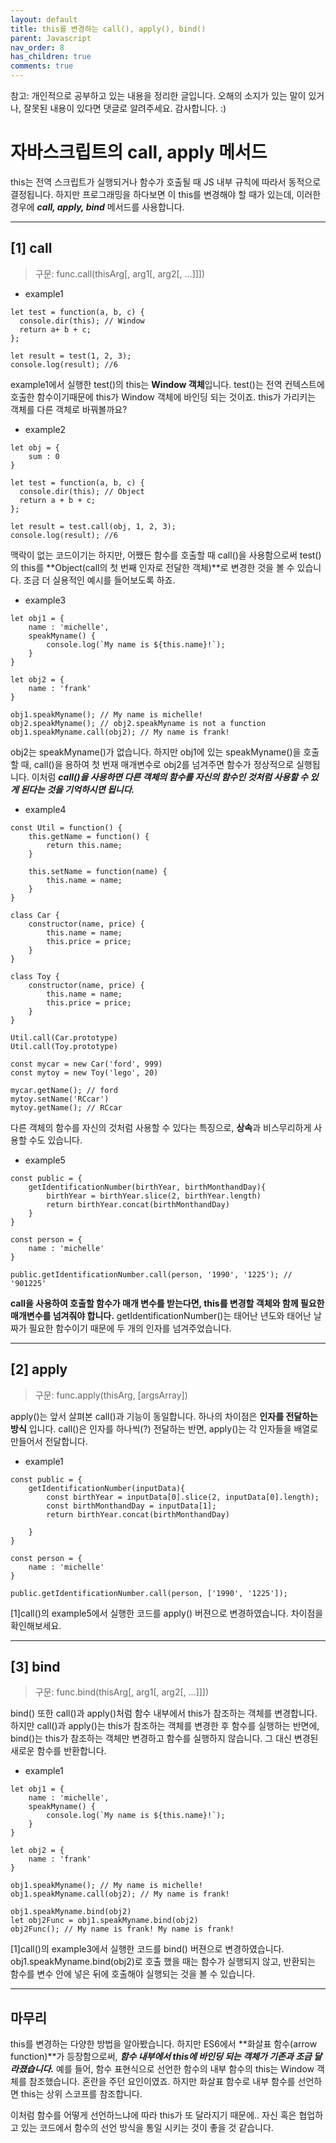 ```yaml
---
layout: default
title: this를 변경하는 call(), apply(), bind()
parent: Javascript
nav_order: 8
has_children: true
comments: true
---
```


참고: 개인적으로 공부하고 있는 내용을 정리한 글입니다. 오해의 소지가 있는 말이 있거나, 잘못된 내용이 있다면 댓글로 알려주세요. 감사합니다. :)

# 자바스크립트의 call, apply 메서드

this는 전역 스크립트가 실행되거나 함수가 호출될 때 JS 내부 규칙에 따라서 동적으로 결정됩니다.
하지만 프로그래밍을 하다보면 이 this를 변경해야 할 때가 있는데, 이러한 경우에 **_call, apply, bind_** 메서드를 사용합니다.

---

## [1] call

> 구문: func.call(thisArg[, arg1[, arg2[, ...]]])

- example1

```
let test = function(a, b, c) {
  console.dir(this); // Window
  return a+ b + c;
};

let result = test(1, 2, 3);
console.log(result); //6
```

example1에서 실행한 test()의 this는 **Window 객체**입니다. test()는 전역 컨텍스트에 호출한 함수이기때문에 this가 Window 객체에 바인딩 되는 것이죠. this가 가리키는 객체를 다른 객체로 바꿔볼까요?

- example2

```
let obj = {
    sum : 0
}

let test = function(a, b, c) {
  console.dir(this); // Object
  return a + b + c;
};

let result = test.call(obj, 1, 2, 3);
console.log(result); //6
```

맥락이 없는 코드이기는 하지만, 어쨌든 함수를 호출할 때 call()을 사용함으로써 test()의 this를 **Object(call의 첫 번째 인자로 전달한 객체)**로 변경한 것을 볼 수 있습니다. 조금 더 실용적인 예시를 들어보도록 하죠.

- example3

```
let obj1 = {
    name : 'michelle',
    speakMyname() {
        console.log(`My name is ${this.name}!`);
    }
}

let obj2 = {
    name : 'frank'
}

obj1.speakMyname(); // My name is michelle!
obj2.speakMyname(); // obj2.speakMyname is not a function
obj1.speakMyname.call(obj2); // My name is frank!
```

obj2는 speakMyname()가 없습니다. 하지만 obj1에 있는 speakMyname()을 호출할 때, call()을 용하여 첫 번재 매개변수로 obj2를 넘겨주면 함수가 정상적으로 실행됩니다. 이처럼 **_call()을 사용하면 다른 객체의 함수를 자신의 함수인 것처럼 사용할 수 있게 된다는 것을 기억하시면 됩니다._**

- example4

```
const Util = function() {
	this.getName = function() {
		return this.name;
	}

	this.setName = function(name) {
		this.name = name;
	}
}

class Car {
	constructor(name, price) {
		this.name = name;
		this.price = price;
	}
}

class Toy {
    constructor(name, price) {
        this.name = name;
        this.price = price;
    }
}

Util.call(Car.prototype)
Util.call(Toy.prototype)

const mycar = new Car('ford', 999)
const mytoy = new Toy('lego', 20)

mycar.getName(); // ford
mytoy.setName('RCcar')
mytoy.getName(); // RCcar
```

다른 객체의 함수를 자신의 것처럼 사용할 수 있다는 특징으로, **상속**과 비스무리하게 사용할 수도 있습니다.

- example5

```
const public = {
    getIdentificationNumber(birthYear, birthMonthandDay){
        birthYear = birthYear.slice(2, birthYear.length)
        return birthYear.concat(birthMonthandDay)
    }
}

const person = {
    name : 'michelle'
}

public.getIdentificationNumber.call(person, '1990', '1225'); // '901225'
```

**call을 사용하여 호출할 함수가 매개 변수를 받는다면, this를 변경할 객체와 함께 필요한 매개변수를 넘겨줘야 합니다.** getIdentificationNumber()는 태어난 년도와 태어난 날짜가 필요한 함수이기 때문에 두 개의 인자를 넘겨주었습니다.

---

## [2] apply

> 구문: func.apply(thisArg, [argsArray])

apply()는 앞서 살펴본 call()과 기능이 동일합니다. 하나의 차이점은 **인자를 전달하는 방식** 입니다. call()은 인자를 하나씩(?) 전달하는 반면, apply()는 각 인자들을 배열로 만들어서 전달합니다.

- example1

```
const public = {
    getIdentificationNumber(inputData){
        const birthYear = inputData[0].slice(2, inputData[0].length);
		const birthMonthandDay = inputData[1];
        return birthYear.concat(birthMonthandDay)

    }
}

const person = {
    name : 'michelle'
}

public.getIdentificationNumber.call(person, ['1990', '1225']);
```

[1]call()의 example5에서 실행한 코드를 apply() 버젼으로 변경하였습니다. 차이점을 확인해보세요.

---

## [3] bind

> 구문: func.bind(thisArg[, arg1[, arg2[, ...]]])

bind() 또한 call()과 apply()처럼 함수 내부에서 this가 참조하는 객체를 변경합니다. 하지만 call()과 apply()는 this가 참조하는 객체를 변경한 후 함수를 실행하는 반면에, bind()는 this가 참조하는 객체만 변경하고 함수를 실행하지 않습니다. 그 대신 변경된 새로운 함수를 반환합니다.

- example1

```
let obj1 = {
    name : 'michelle',
    speakMyname() {
        console.log(`My name is ${this.name}!`);
    }
}

let obj2 = {
    name : 'frank'
}

obj1.speakMyname(); // My name is michelle!
obj1.speakMyname.call(obj2); // My name is frank!

obj1.speakMyname.bind(obj2)
let obj2Func = obj1.speakMyname.bind(obj2)
obj2Func(); // My name is frank! My name is frank!
```

[1]call()의 example3에서 실행한 코드를 bind() 버젼으로 변경하였습니다. obj1.speakMyname.bind(obj2)로 호출 했을 때는 함수가 실행되지 않고, 반환되는 함수를 변수 안에 넣은 뒤에 호출해야 실행되는 것을 볼 수 있습니다.

---

## 마무리

this를 변경하는 다양한 방법을 알아봤습니다. 하지만 ES6에서 **화살표 함수(arrow function)**가 등장함으로써, **_함수 내부에서 this에 바인딩 되는 객체가 기존과 조금 달라졌습니다._** 예를 들어, 함수 표현식으로 선언한 함수의 내부 함수의 this는 Window 객체를 참조했습니다. 혼란을 주던 요인이였죠. 하지만 화살표 함수로 내부 함수를 선언하면 this는 상위 스코프를 참조합니다.

이처럼 함수를 어떻게 선언하느냐에 따라 this가 또 달라지기 때문에.. 자신 혹은 협업하고 있는 코드에서 함수의 선언 방식을 통일 시키는 것이 좋을 것 같습니다.

